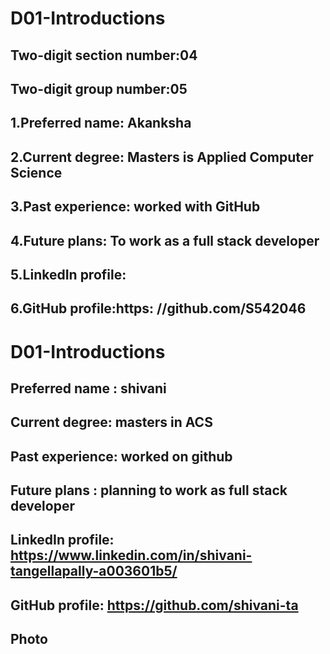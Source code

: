 # D01-Introductions
## Two-digit section number:04
## Two-digit group number:05
## 1.Preferred name: Akanksha 
## 2.Current degree: Masters is Applied Computer Science
## 3.Past experience: worked with GitHub
## 4.Future plans: To work as a full stack developer
## 5.LinkedIn profile:
## 6.GitHub profile:https: //github.com/S542046



# D01-Introductions
## Preferred name : shivani
## Current degree: masters in ACS
## Past experience: worked on github
## Future plans : planning to work as full stack developer
## LinkedIn profile: https://www.linkedin.com/in/shivani-tangellapally-a003601b5/
## GitHub profile:  https://github.com/shivani-ta
## Photo

